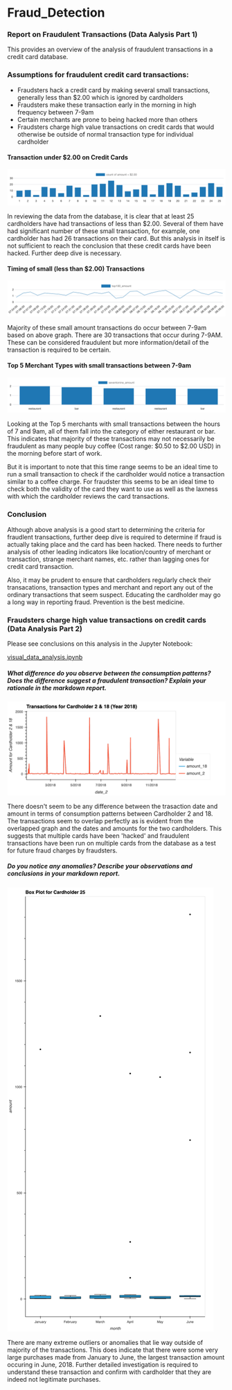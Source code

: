 # Fraud_Detection

### Report on Fraudulent Transactions (Data Aalysis Part 1)

This provides an overview of the analysis of fraudulent transactions in a credit card database.

### Assumptions for fraudulent credit card transactions:
* Fraudsters hack a credit card by making several small transactions, generally less than $2.00 which is ignored by cardholders
* Fraudsters make these transaction early in the morning in high frequency between 7-9am
* Certain merchants are prone to being hacked more than others
* Fraudsters charge high value transactions on credit cards that would otherwise be outside of normal transaction type for individual cardholder

#### Transaction under $2.00 on Credit Cards

![No_of_Trns_less_than_2](https://github.com/KSohi-max/Fraud_Detection/blob/main/Images/No_of_Trns_less_than_2.png)

In reviewing the data from the database, it is clear that at least 25 cardholders have had transactions of less than $2.00.  Several of them have had significant number of these small transaction, for example, one cardholder has had 26 transactions on their card. But this analysis in itself is not sufficient to reach the conclusion that these credit cards have been hacked. Further deep dive is necessary.

#### Timing of small (less than $2.00) Transactions

![Top_100_Transns_btwn_7_9am](https://github.com/KSohi-max/Fraud_Detection/blob/main/Images/Transns_btwn_7_9am.png)

Majority of these small amount transactions do occur between 7-9am based on above graph. There are 30 transactions that occur during 7-9AM. These can be considered fraudulent but more information/detail of the transaction is required to be certain.

#### Top 5 Merchant Types with small transactions between 7-9am

![Merchant_Type_v_Transn_Size](https://github.com/KSohi-max/Fraud_Detection/blob/main/Images/Merchant_Type_v_Transn_Size.png)

Looking at the Top 5 merchants with small transactions between the hours of 7 and 9am, all of them fall into the category of either restaurant or bar.  This indicates that majority of these transactions may not necessarily be fraudulent as many people buy coffee (Cost range: $0.50 to $2.00 USD) in the morning before start of work.  

But it is important to note that this time range seems to be an ideal time to run a small transaction to check if the cardholder would notice a transaction similar to a coffee charge.  For fraudster this seems to be an ideal time to check both the validity of the card they want to use as well as the laxness with which the cardholder reviews the card transactions.

### Conclusion

Although above analysis is a good start to determining the criteria for fraudlent transactions, further deep dive is required to determine if fraud is actually taking place and the card has been hacked.  There needs to further analysis of other leading indicators like location/country of merchant or transaction, strange merchant names, etc. rather than lagging ones for credit card transaction.  

Also, it may be prudent to ensure that cardholders regularly check their transacations, transaction types and merchant and report any out of the ordinary transactions that seem suspect. Educating the cardholder may go a long way in reporting fraud. Prevention is the best medicine. 

### Fraudsters charge high value transactions on credit cards (Data Analysis Part 2)

Please see conclusions on this analysis in the Jupyter Notebook:

[visual_data_analysis.ipynb](https://github.com/KSohi-max/Fraud_Detection/blob/main/visual_data_analysis.ipynb)

##### What difference do you observe between the consumption patterns? Does the difference suggest a fraudulent transaction? Explain your rationale in the markdown report.

![Transactions for Cardholder 2 & 18 (Year 2018)](https://github.com/KSohi-max/Fraud_Detection/blob/main/Images/Transactions%20for%20Cardholder%202%20%26%2018%20(Year%202018).png)

There doesn't seem to be any difference between the trasaction date and amount in terms of consumption patterns between Cardholder 2 and 18.  The transactions seem to overlap perfectly as is evident from the overlapped graph and the dates and amounts for the two cardholders.  This suggests that multiple cards have been 'hacked' and fraudulent transactions have been run on multiple cards from the database as a test for future fraud charges by fraudsters.

##### Do you notice any anomalies? Describe your observations and conclusions in your markdown report.

![Box Plot for Cardholder 25](https://github.com/KSohi-max/Fraud_Detection/blob/main/Images/Box%20Plot%20for%20Cardholder%2025.png)

There are many extreme outliers or anomalies that lie way outside of majority of the transactions. This does indicate that there were some very large purchases made from January to June, the largest transaction amount occuring in June, 2018.  Further detailed investigation is required to understand these transaction and confirm with cardholder that they are indeed not legitimate purchases.
